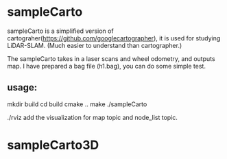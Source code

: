 # sampleCarto

sampleCarto is a simplified version of cartograher(https://github.com/googlecartographer), it is used for studying LiDAR-SLAM.
(Much easier to understand than cartographer.)

The sampleCarto takes in a laser scans and wheel odometry, and outputs map.
I have prepared a bag file (h1.bag), you can do some simple test.

## usage:

mkdir build
cd build
cmake ..
make 
./sampleCarto

./rviz 
add the visualization for map topic and node_list topic.
# sampleCarto3D
